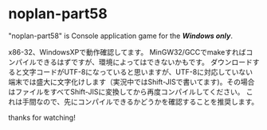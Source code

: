 noplan-part58
=============

"noplan-part58" is Console application game for the ***Windows only***.

x86-32、WindowsXPで動作確認してます。
MinGW32/GCCでmakeすればコンパイルできるはずですが、環境によってはできないかもです。
ダウンロードすると文字コードがUTF-8になっていると思いますが、UTF-8に対応していない端末では盛大に文字化けします（実況中ではShift-JISで書いてます)。その場合はファイルをすべてShift-JISに変換してから再度コンパイルしてください。
これは手間なので、先にコンパイルできるかどうかを確認することを推奨します。

thanks for watching!
